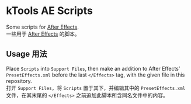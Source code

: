 # kTools AE Scripts

Some scripts for [After Effects](https://www.adobe.com/products/aftereffects.html).\
一些用于 [After Effects](https://www.adobe.com/products/aftereffects.html) 的脚本。

## Usage 用法

Place `Scripts` into `Support Files`, then make an addition to After Effects’ `PresetEffects.xml` before the last `</Effects>` tag, with the given file in this repository. \
打开 `Support Files`，将 `Scripts` 置于其下，并编辑其中的 `PresetEffects.xml` 文件，在其末尾的 `</Effects>` 之前追加此脚本所含同名文件中的内容。
